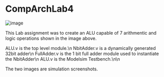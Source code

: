 # CompArchLab4

![image](https://user-images.githubusercontent.com/99295266/156440680-a3a228c1-ec7a-46b3-a200-9ad5730fd0f5.png)

This Lab assignment was to create an ALU capable of 7 arithmentic and logic operations shown in the image above.

ALU.v is the top level module.\n
NbitAdder.v is a dynamically generated 32bit adder\n
FullAdder.v is the 1 bit full adder module used to instantiate the NbitAdder\n
ALU.v is the Modelsim Testbench.\n\n

The two images are simulation screenshots.
